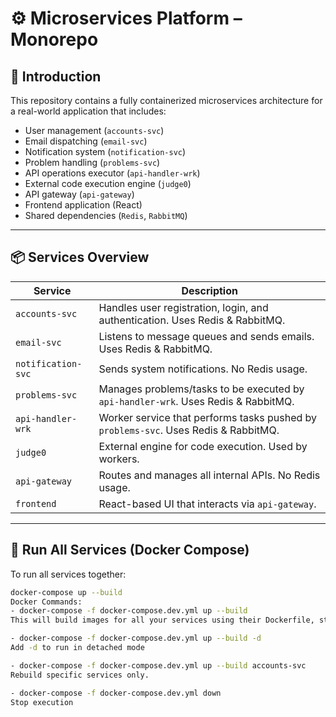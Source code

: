 # ⚙️ Microservices Platform – Monorepo

## 🧩 Introduction
This repository contains a fully containerized microservices architecture for a real-world application that includes:
- User management (`accounts-svc`)
- Email dispatching (`email-svc`)
- Notification system (`notification-svc`)
- Problem handling (`problems-svc`)
- API operations executor (`api-handler-wrk`)
- External code execution engine (`judge0`)
- API gateway (`api-gateway`)
- Frontend application (React)
- Shared dependencies (`Redis`, `RabbitMQ`)

---

## 📦 Services Overview

| Service           | Description                                                                 |
|-------------------|-----------------------------------------------------------------------------|
| `accounts-svc`     | Handles user registration, login, and authentication. Uses Redis & RabbitMQ. |
| `email-svc`        | Listens to message queues and sends emails. Uses Redis & RabbitMQ.         |
| `notification-svc` | Sends system notifications. No Redis usage.                                |
| `problems-svc`     | Manages problems/tasks to be executed by `api-handler-wrk`. Uses Redis & RabbitMQ. |
| `api-handler-wrk`  | Worker service that performs tasks pushed by `problems-svc`. Uses Redis & RabbitMQ. |
| `judge0`           | External engine for code execution. Used by workers.                       |
| `api-gateway`      | Routes and manages all internal APIs. No Redis usage.                      |
| `frontend`         | React-based UI that interacts via `api-gateway`.                           |

---

## 🐳 Run All Services (Docker Compose)

To run all services together:

```bash
docker-compose up --build
Docker Commands:
- docker-compose -f docker-compose.dev.yml up --build
This will build images for all your services using their Dockerfile, start all containers and stream logs to terminal.

- docker-compose -f docker-compose.dev.yml up --build -d
Add -d to run in detached mode

- docker-compose -f docker-compose.dev.yml up --build accounts-svc
Rebuild specific services only.

- docker-compose -f docker-compose.dev.yml down
Stop execution
```